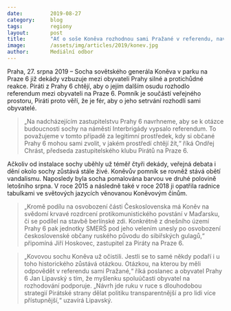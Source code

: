 ```yaml
---
date:         2019-08-27
category:     blog
tags:         regiony 
layout:       post
title:        "Ať o soše Koněva rozhodnou sami Pražané v referendu, navrhují Piráti z Prahy 6"
image:        /assets/img/articles/2019/konev.jpg
author:       Mediální odbor
---
```


Praha, 27. srpna 2019 – Socha sovětského generála Koněva v parku na Praze 6 již dekády vzbuzuje mezi obyvateli Prahy silné a protichůdné reakce. Piráti z Prahy 6 chtějí, aby o jejím dalším osudu rozhodlo referendum mezi obyvateli na Praze 6. Pomník je součástí veřejného prostoru, Piráti proto věří, že je fér, aby o jeho setrvání rozhodli sami obyvatelé.

 

> „Na nadcházejícím zastupitelstvu Prahy 6 navrhneme, aby se k otázce budoucnosti sochy na náměstí Interbrigády vypsalo referendum. To považujeme v tomto případě za legitimní prostředek, kdy si občané Prahy 6 mohou sami zvolit, v jakém prostředí chtějí žít,“ říká Ondřej Chrást, předseda zastupitelského klubu Pirátů na Praze 6. 

 

Ačkoliv od instalace sochy uběhly už téměř čtyři dekády, veřejná debata i dění okolo sochy zůstává stále živé. Koněvův pomník se rovněž stává obětí vandalismu. Naposledy byla socha pomalována barvou ve druhé polovině letošního srpna. V roce 2015 a následně také v roce 2018 ji opatřila radnice tabulkami ve světových jazycích věnovanou Koněvovým činům.

> „Kromě podílu na osvobození části Československa má Koněv na svědomí krvavé rozdrcení protikomunistického povstání v Maďarsku, či se podílel na stavbě berlínské zdi. Konkrétně z dnešního území Prahy 6 pak jednotky SMERŠ pod jeho velením unesly po osvobození československé občany ruského původu do sibiřských gulagů,“ připomíná Jiří Hoskovec, zastupitel za Piráty na Praze 6.

 

> „Kovovou sochu Koněva už očistili. Jestli se to samé někdy podaří i u toho historického zůstává otázkou. Otázkou, na kterou by měli odpovědět v referendu sami Pražané,“ říká poslanec a obyvatel Prahy 6 Jan Lipavský s tím, že myšlenku spoluúčasti obyvatel na rozhodování podporuje. „Návrh jde ruku v ruce s dlouhodobou strategií Pirátské strany dělat politiku transparentnější a pro lidi více přístupnější,“ uzavírá Lipavský.

